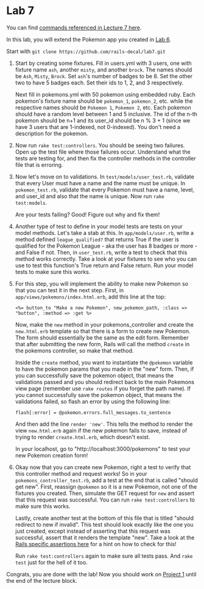 # Lab 7

You can find [commands referenced in Lecture 7 here](https://docs.google.com/document/d/1SBjTup9o5XPnMngorulqlz-CfMLm1BBdmPFY45JnHrI).

In this lab, you will extend the Pokemon app you created in [Lab 6](https://github.com/rails-decal/lab6).

Start with ```git clone https://github.com/rails-decal/lab7.git```

1. Start by creating some fixtures. Fill in users.yml with 3 users, one with fixture name ```ash```, another ```misty```, and another ```brock```. The names should be ```Ash```, ```Misty```, ```Brock```. Set ```ash```'s number of badges to be 8. Set the other two to have 5 badges each. Set their ids to 1, 2, and 3 respectively.

   Next fill in pokemons.yml with 50 pokemon using embedded ruby. Each pokemon's fixture name should be ```pokemon_1```, ```pokemon_2```, etc. while the respective names should be ```Pokemon 1```, ```Pokemon 2```, etc. Each pokemon should have a random level between 1 and 5 inclusive. The id of the n-th pokemon should be n+1 and its user_id should be n % 3 + 1 (since we have 3 users that are 1-indexed, not 0-indexed). You don't need a description for the pokemon.

2. Now run ```rake test:controllers```. You should be seeing two failures. Open up the test file where those failures occur. Understand what the tests are testing for, and then fix the controller methods in the controller file that is erroring.

3. Now let's move on to validations. In ```test/models/user_test.rb```, validate that every User must have a name and the name must be unique. In ```pokemon_test.rb```, validate that every Pokemon must have a name, level, and user_id and also that the name is unique. Now run ```rake test:models```.

   Are your tests failing? Good! Figure out why and fix them!

4. Another type of test to define in your model tests are tests on your model methods. Let's take a stab at this. In ```app/models/user.rb```, write a method defined ```league_qualified?``` that returns True if the user is qualified for the Pokemon League - aka the user has 8 badges or more - and False if not. Then, in ```user_test.rb```, write a test to check that this method works correctly. Take a look at your fixtures to see who you can use to test this function's True return and False return. Run your model tests to make sure this works.

5. For this step, you will implement the ability to make new Pokemon so that you can test it in the next step. First, in ```app/views/pokemons/index.html.erb```, add this line at the top:

   ```<%= button_to "Make a new Pokemon", new_pokemon_path, :class => "button", :method => :get %>```

   Now, make the ```new``` method in your pokemons_controller and create the ```new.html.erb``` template so that there is a form to create new Pokemon. The form should essentially be the same as the edit form. Remember that after submitting the new form, Rails will call the method ```create``` in the pokemons controller, so make that method.

   Inside the ```create``` method, you want to instantiate the ```@pokemon``` variable to have the pokemon params that you made in the "new" form. Then, if you can successfully save the pokemon object, that means the validations passed and you should redirect back to the main Pokemons view page (remember use ```rake routes``` if you forget the path name). If you cannot successfully save the pokemon object, that means the validations failed, so flash an error by using the following line:

   ```flash[:error] = @pokemon.errors.full_messages.to_sentence```

   And then add the line ```render 'new'```. This tells the method to render the view ```new.html.erb``` again if the new pokemon fails to save, instead of trying to render ```create.html.erb```, which doesn't exist.

   In your localhost, go to "http://localhost:3000/pokemons" to test your new Pokemon creation form!

6. Okay now that you can create new Pokemon, right a test to verify that this controller method and request works! So in your ```pokemons_controller_test.rb```, add a test at the end that is called "should get new". First, reassign ```@pokemon``` so it is a new Pokemon, not one of the fixtures you created. Then, simulate the GET request for ```new``` and assert that this request was successful. You can run ```rake test:controllers``` to make sure this works.

   Lastly, create another test at the bottom of this file that is titled "should redirect to new if invalid". This test should look exactly like the one you just created, except instead of asserting that this request was successful, assert that it renders the template "new". Take a look at the [Rails specific assertions here](http://guides.rubyonrails.org/testing.html) for a hint on how to check for this!

   Run ```rake test:controllers``` again to make sure all tests pass. And ```rake test``` just for the hell of it too.

Congrats, you are done with the lab! Now you should work on [Project 1](https://github.com/rails-decal/proj1/) until the end of the lecture block.

